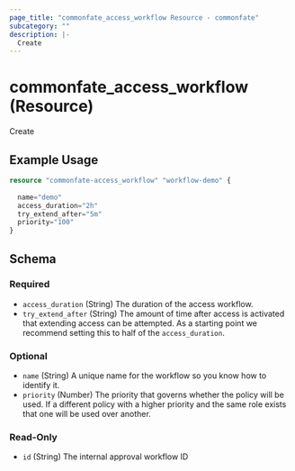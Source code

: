 ```yaml
---
page_title: "commonfate_access_workflow Resource - commonfate"
subcategory: ""
description: |-
  Create
---
```


# commonfate_access_workflow (Resource)

Create



## Example Usage

```terraform
resource "commonfate-access_workflow" "workflow-demo" {
  
  name="demo"
  access_duration="2h"
  try_extend_after="5m"
  priority="100"
}
```


<!-- schema generated by tfplugindocs -->
## Schema

### Required

- `access_duration` (String) The duration of the access workflow.
- `try_extend_after` (String) The amount of time after access is activated that extending access can be attempted. As a starting point we recommend setting this to half of the `access_duration`.

### Optional

- `name` (String) A unique name for the workflow so you know how to identify it.
- `priority` (Number) The priority that governs whether the policy will be used. If a different policy with a higher priority and the same role exists that one will be used over another.

### Read-Only

- `id` (String) The internal approval workflow ID

